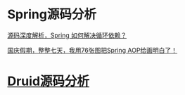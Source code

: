 # Spring源码分析

[源码深度解析，Spring 如何解决循环依赖？](https://mp.weixin.qq.com/s/qtPcP00U8uStGtXjgPtAqQ)

[国庆假期，整整七天，我用76张图把Spring AOP给画明白了！](https://mp.weixin.qq.com/s/7vb5NWbLUUjpxU-emzNZuw)



# [Druid源码分析](https://mp.weixin.qq.com/s/OcgELBiou0T2uhkoXIAYIw)

